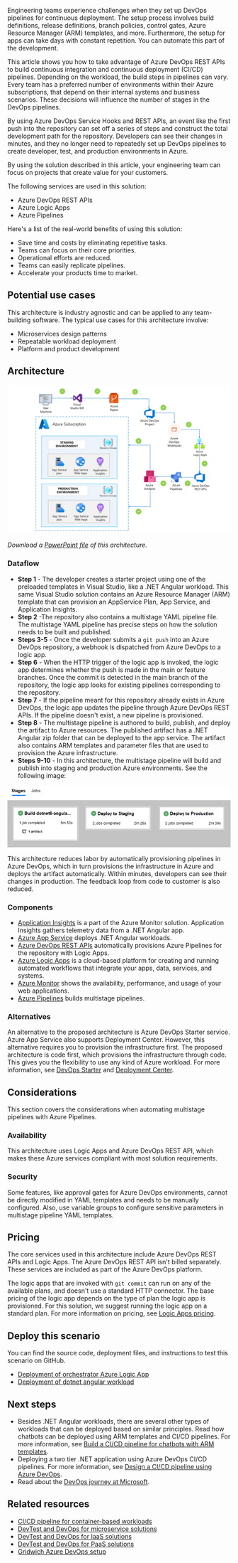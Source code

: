 Engineering teams experience challenges when they set up DevOps pipelines for continuous deployment. The setup process involves build definitions, release definitions, branch policies, control gates, Azure Resource Manager (ARM) templates, and more. Furthermore, the setup for apps can take days with constant repetition. You can automate this part of the development.

This article shows you how to take advantage of Azure DevOps REST APIs to build continuous integration and continuous deployment (CI/CD) pipelines. Depending on the workload, the build steps in pipelines can vary. Every team has a preferred number of environments within their Azure subscriptions, that depend on their internal systems and business scenarios. These decisions will influence the number of stages in the DevOps pipelines.

By using Azure DevOps Service Hooks and REST APIs, an event like the first push into the repository can set off a series of steps and construct the total development path for the repository. Developers can see their changes in minutes, and they no longer need to repeatedly set up DevOps pipelines to create developer, test, and production environments in Azure.

By using the solution described in this article, your engineering team can focus on projects that create value for your customers.

The following services are used in this solution:

- Azure DevOps REST APIs
- Azure Logic Apps
- Azure Pipelines

Here's a list of the real-world benefits of using this solution:

- Save time and costs by eliminating repetitive tasks.
- Teams can focus on their core priorities.
- Operational efforts are reduced.
- Teams can easily replicate pipelines.
- Accelerate your products time to market.

## Potential use cases

This architecture is industry agnostic and can be applied to any team-building software. The typical use cases for this architecture involve:

- Microservices design patterns
- Repeatable workload deployment
- Platform and product development

## Architecture

![Architecture diagram for automating DevOps pipeline](./media/automate-azure-pipelines.png)

*Download a [PowerPoint file](https://arch-center.azureedge.net/automate-azure-pipelines.pptx) of this architecture.*

### Dataflow

- **Step 1** - The developer creates a starter project using one of the preloaded templates in Visual Studio, like a .NET Angular workload. This same Visual Studio solution contains an Azure Resource Manager (ARM) template that can provision an AppService Plan, App Service, and Application Insights.
- **Step 2** -The repository also contains a multistage YAML pipeline file. The multistage YAML pipeline has precise steps on how the solution needs to be built and published.
- **Steps 3-5** - Once the developer submits a `git push` into an Azure DevOps repository, a webhook is dispatched from Azure DevOps to a logic app.
- **Step 6** - When the HTTP trigger of the logic app is invoked, the logic app determines whether the push is made in the main or feature branches. Once the commit is detected in the main branch of the repository, the logic app looks for existing pipelines corresponding to the repository.
- **Step 7** - If the pipeline meant for this repository already exists in Azure DevOps, the logic app updates the pipeline through Azure DevOps REST APIs. If the pipeline doesn't exist, a new pipeline is provisioned.
- **Step 8** - The multistage pipeline is authored to build, publish, and deploy the artifact to Azure resources. The published artifact has a .NET Angular zip folder that can be deployed to the app service. The artifact also contains ARM templates and parameter files that are used to provision the Azure infrastructure.
- **Steps 9-10** - In this architecture, the multistage pipeline will build and publish into staging and production Azure environments. See the following image:

![Staging environment](./media/staging-environment-automate-pipelines.png)

This architecture reduces labor by automatically provisioning pipelines in Azure DevOps, which in turn provisions the infrastructure in Azure and deploys the artifact automatically. Within minutes, developers can see their changes in production. The feedback loop from code to customer is also reduced.

### Components

- [Application Insights](/azure/azure-monitor/app/app-insights-overview) is a part of the Azure Monitor solution. Application Insights gathers telemetry data from a .NET Angular app.
- [Azure App Service](https://azure.microsoft.com/services/app-service) deploys .NET Angular workloads.
- [Azure DevOps REST APIs](/rest/api/azure/devops) automatically provisions Azure Pipelines for the repository with Logic Apps.
- [Azure Logic Apps](https://azure.microsoft.com/services/logic-apps) is a cloud-based platform for creating and running automated workflows that integrate your apps, data, services, and systems.
- [Azure Monitor](https://azure.microsoft.com/services/monitor) shows the availability, performance, and usage of your web applications.
- [Azure Pipelines](https://azure.microsoft.com/services/devops/pipelines) builds multistage pipelines.

### Alternatives

An alternative to the proposed architecture is Azure DevOps Starter service. Azure App Service also supports Deployment Center. However, this alternative requires you to provision the infrastructure first. The proposed architecture is code first, which provisions the infrastructure through code. This gives you the flexibility to use any kind of Azure workload.  For more information, see [DevOps Starter](/azure/devops-project/overview) and [Deployment Center](/azure/app-service/deploy-continuous-deployment).

## Considerations

This section covers the considerations when automating multistage pipelines with Azure Pipelines.

### Availability

This architecture uses Logic Apps and Azure DevOps REST API, which makes these Azure services compliant with most solution requirements.

### Security

Some features, like approval gates for Azure DevOps environments, cannot be directly modified in YAML templates and needs to be manually configured. Also, use variable groups to configure sensitive parameters in multistage pipeline YAML templates.

## Pricing

The core services used in this architecture include Azure DevOps REST APIs and Logic Apps. The Azure DevOps REST API isn't billed separately. These services are included as part of the Azure DevOps platform.

The logic apps that are invoked with `git commit` can run on any of the available plans, and doesn't use a standard HTTP connector. The base pricing of the logic app depends on the type of plan the logic app is provisioned. For this solution, we suggest running the logic app on a standard plan.  For more information on pricing, see [Logic Apps pricing](https://azure.microsoft.com/pricing/details/logic-apps/).

## Deploy this scenario

You can find the source code, deployment files, and instructions to test this scenario on GitHub. 

- [Deployment of orchestrator Azure Logic App](https://github.com/mspnp/multi-stage-azure-pipeline-automation)
- [Deployment of dotnet angular workload](https://github.com/mspnp/multi-stage-azure-pipeline-automation-app)


## Next steps

- Besides .NET Angular workloads, there are several other types of workloads that can be deployed based on similar principles. Read how chatbots can be deployed using ARM templates and CI/CD pipelines. For more information, see [Build a CI/CD pipeline for chatbots with ARM templates](../apps/devops-cicd-chatbot.yml).
- Deploying a two tier .NET application using Azure DevOps CI/CD pipelines. For more information, see [Design a CI/CD pipeline using Azure DevOps](../apps/devops-dotnet-webapp.yml).
- Read about the [DevOps journey at Microsoft](https://azure.microsoft.com/solutions/devops/devops-at-microsoft/).

## Related resources

- [CI/CD pipeline for container-based workloads](../apps/devops-with-aks.yml)
- [DevTest and DevOps for microservice solutions](../../solution-ideas/articles/dev-test-microservice.yml)
- [DevTest and DevOps for IaaS solutions](../../solution-ideas/articles/dev-test-iaas.yml)
- [DevTest and DevOps for PaaS solutions](../../solution-ideas/articles/dev-test-paas.yml)
- [Gridwich Azure DevOps setup](../../reference-architectures/media-services/set-up-azure-devops.yml)
